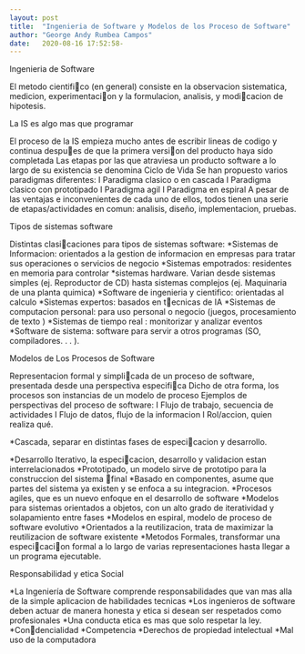 ```yaml
---
layout: post
title:  "Ingenieria de Software y Modelos de los Proceso de Software"
author: "George Andy Rumbea Campos"
date:   2020-08-16 17:52:58-
---
```

<p>Ingenieria de Software</p>

<p>El metodo cientifico (en general) consiste en la observacion sistematica,
medicion, experimentacion y la formulacion, analisis, y modicacion de
hipotesis.</p>

<p>La IS es algo mas que programar</p>

<p>El proceso de la IS empieza mucho antes de escribir lineas de codigo y
continua despues de que la primera version del producto haya sido
completada
Las etapas por las que atraviesa un producto software a lo largo de su
existencia se denomina Ciclo de Vida
Se han propuesto varios paradigmas diferentes:
I Paradigma clasico o en cascada
I Paradigma clasico con prototipado
I Paradigma agil
I Paradigma en espiral
A pesar de las ventajas e inconvenientes de cada uno de ellos, todos
tienen una serie de etapas/actividades en comun: analisis, diseño,
implementacion, pruebas.</p>

<p>Tipos de sistemas software</p>

<p>Distintas clasicaciones para tipos de sistemas software:
*Sistemas de Informacion: orientados a la gestion de informacion en
empresas para tratar sus operaciones o servicios de negocio
*Sistemas empotrados: residentes en memoria para controlar
*sistemas hardware. Varian desde sistemas simples (ej. Reproductor de
CD) hasta sistemas complejos (ej. Maquinaria de una planta quimica)
*Software de ingenieria y cientifico: orientadas al calculo
*Sistemas expertos: basados en tecnicas de IA
*Sistemas de computacion personal: para uso personal o negocio
(juegos, procesamiento de texto )
*Sistemas de tiempo real : monitorizar y analizar eventos
*Software de sistema: software para servir a otros programas (SO,
compiladores. . . ).</p>

<p>Modelos de Los Procesos de Software</p>

<p>Representacion formal y simplicada de un proceso de software,
presentada desde una perspectiva especifica
Dicho de otra forma, los procesos son instancias de un modelo de
proceso
Ejemplos de perspectivas del proceso de software:
I Flujo de trabajo, secuencia de actividades
I Flujo de datos, 
flujo de la informacion
I Rol/accion, quien realiza qué.</p>

<p>*Cascada, separar en distintas fases de especicacion y desarrollo.</p>
<p>*Desarrollo Iterativo, la especicacion, desarrollo y validacion estan
interrelacionados
*Prototipado, un modelo sirve de prototipo para la construccion del sistema
final
*Basado en componentes, asume que partes del sistema ya existen y se
enfoca a su integracion.
*Procesos agiles, que es un nuevo enfoque en el desarrollo de software
*Modelos para sistemas orientados a objetos, con un alto grado de
iteratividad y solapamiento entre fases
*Modelos en espiral, modelo de proceso de software evolutivo
*Orientados a la reutilizacion, trata de maximizar la reutilizacion de software
existente
*Metodos Formales, transformar una especicacion formal a lo largo de
varias representaciones hasta llegar a un programa ejecutable.</p>

<p>Responsabilidad y etica Social</p>

<p>*La Ingeniería de Software comprende responsabilidades que van mas
alla de la simple aplicacion de habilidades tecnicas
*Los ingenieros de software deben actuar de manera honesta y etica
si desean ser respetados como profesionales
*Una conducta etica es mas que solo respetar la ley.
*Condencialidad
*Competencia
*Derechos de propiedad intelectual
*Mal uso de la computadora</p>




           


